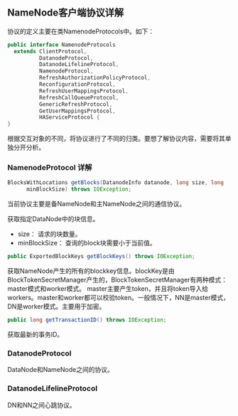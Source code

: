 
## NameNode客户端协议详解

协议的定义主要在类NamenodeProtocols中。如下：

```java
public interface NamenodeProtocols
  extends ClientProtocol,
          DatanodeProtocol,
          DatanodeLifelineProtocol,
          NamenodeProtocol,
          RefreshAuthorizationPolicyProtocol,
          ReconfigurationProtocol,
          RefreshUserMappingsProtocol,
          RefreshCallQueueProtocol,
          GenericRefreshProtocol,
          GetUserMappingsProtocol,
          HAServiceProtocol {
}
```

根据交互对象的不同，将协议进行了不同的归类。要想了解协议内容，需要将其单独分开分析。

### NamenodeProtocol 详解

```java
BlocksWithLocations getBlocks(DatanodeInfo datanode, long size, long
      minBlockSize) throws IOException;
```
当前协议主要是备NameNode和主NameNode之间的通信协议。

获取指定DataNode中的块信息。
- size： 请求的块数量。
- minBlockSize： 查询的block块需要小于当前值。

```java
public ExportedBlockKeys getBlockKeys() throws IOException;
```
获取NameNode产生的所有的blockkey信息。blockKey是由BlockTokenSecretManager产生的，BlockTokenSecretManager有两种模式：master模式和worker模式。
master主要产生token，并且将token导入给workers。master和worker都可以校验token。一般情况下，NN是master模式，DN是worker模式。主要用于加密。

```java
public long getTransactionID() throws IOException;
```

获取最新的事务ID。

### DatanodeProtocol

DataNode和NameNode之间的协议。

### DatanodeLifelineProtocol

DN和NN之间心跳协议。



